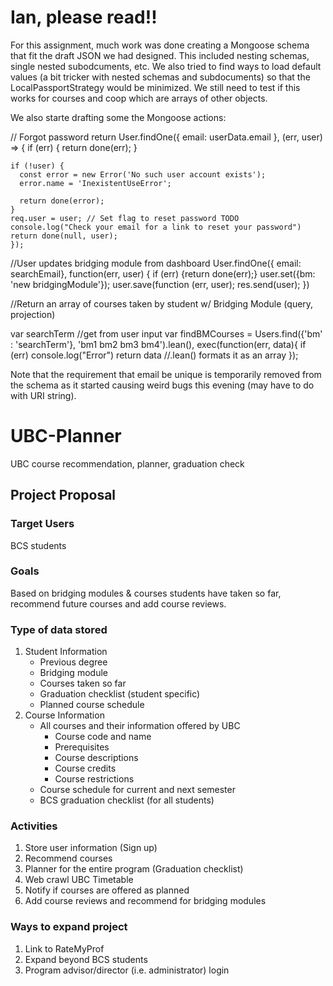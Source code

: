 

# Ian, please read!!

For this assignment, much work was done creating a Mongoose schema that fit the draft JSON we had designed. This included nesting schemas, single nested subodcuments, etc. We also tried to find ways to load default values (a bit tricker with nested schemas and subdocuments) so that the LocalPassportStrategy would be minimized. We still need to test if this works for courses and coop which are arrays of other objects.

We also starte drafting some the Mongoose actions:

 // Forgot password
  return User.findOne({ email: userData.email }, (err, user) => {
    if (err) { return done(err); }
	
    if (!user) {
      const error = new Error('No such user account exists');
      error.name = 'InexistentUseError';

      return done(error);
    }
    req.user = user; // Set flag to reset password TODO
    console.log("Check your email for a link to reset your password")
    return done(null, user);
    });


//User updates bridging module from dashboard
User.findOne({ email: searchEmail}, function(err, user) {
	if (err) {return done(err);}
	user.set({bm: 'new bridgingModule'});
	user.save(function (err, user);
	res.send(user);
})

//Return an array of courses taken by student w/ <Searchterm> Bridging Module (query, projection)

var searchTerm //get from user input
var findBMCourses = Users.find({'bm' : 'searchTerm'}, 'bm1 bm2 bm3 bm4').lean(), exec(function(err, data){
	if (err) console.log("Error")
	return data //.lean() formats it as an array
});





Note that the requirement that email be unique is temporarily removed from the schema as it started causing weird bugs this evening (may have to do with URI string).


# UBC-Planner
UBC course recommendation, planner, graduation check

## Project Proposal

### Target Users
BCS students

### Goals
Based on bridging modules & courses students have taken so far, recommend future courses and add course reviews.

### Type of data stored
1. Student Information
    * Previous degree
    * Bridging module
    * Courses taken so far
    * Graduation checklist (student specific)
    * Planned course schedule
2. Course Information
    * All courses and their information offered by UBC
      * Course code and name
      * Prerequisites
      * Course descriptions
      * Course credits
      * Course restrictions
    * Course schedule for current and next semester
    * BCS graduation checklist (for all students)
### Activities
  1. Store user information (Sign up)
  2. Recommend courses
  3. Planner for the entire program (Graduation checklist)
  4. Web crawl UBC Timetable
  5. Notify if courses are offered as planned
  6. Add course reviews and recommend for bridging modules
  
  ### Ways to expand project
  1. Link to RateMyProf
  2. Expand beyond BCS students
  3. Program advisor/director (i.e. administrator) login
